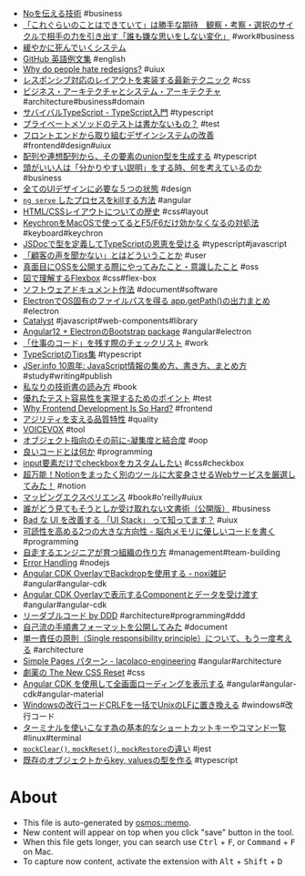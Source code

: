 - [Noを伝える技術](https://speakerdeck.com/aki_i/nowochuan-eruji-shu-number-pmconf2021) #business
- [「これぐらいのことはできていて」は勝手な期待　観察・考察・選択のサイクルで相手の力を引き出す「誰も嫌な思いをしない変化」](https://logmi.jp/tech/articles/325154) #work#business
- [緩やかに死んでいくシステム](https://speakerdeck.com/toricls/you-wont-be-in-the-team-forever)
- [GitHub 英語例文集](https://zenn.dev/boarwell/articles/english-examples) #english
- [Why do people hate redesigns?](https://uxdesign.cc/why-do-people-hate-redesigns-64c2b009cc32) #uiux
- [レスポンシブ対応のレイアウトを実装する最新テクニック](https://coliss.com/articles/build-websites/operation/work/mobile-first-and-desktop-first.html) #css
- [ビジネス・アーキテクチャとシステム・アーキテクチャ](https://izumisy.work/entry/2021/09/05/233521) #architecture#business#domain
- [サバイバルTypeScript - TypeScript入門](https://book.yyts.org/) #typescript
- [プライベートメソッドのテストは書かないもの？](https://t-wada.hatenablog.jp/entry/should-we-test-private-methods) #test
- [フロントエンドから取り組むデザインシステムの改善](https://techblog.yahoo.co.jp/entry/2021082530175149/) #frontend#design#uiux
- [配列や連想配列から、その要素のunion型を生成する](https://qiita.com/momosetkn/items/0874049f8a2af31c26cd) #typescript
- [頭がいい人は「分かりやすい説明」をする時、何を考えているのか](https://blog.tinect.jp/?p=35489) #business
- [全てのUIデザインに必要な５つの状態](https://note.com/taka44/n/n07e39c66df6a) #design
- [`ng serve` したプロセスをkillする方法](https://dev.to/tanatip/how-to-stop-angular-ng-serve-on-mac-linux-347b) #angular
- [HTML/CSSレイアウトについての歴史](https://joom.team/en/a-brief-history-of-html-css-layouting) #css#layout
- [KeychronをMacOSで使ってるとF5/F6だけ効かなくなるの対処法](https://www.reddit.com/r/Keychron/comments/f1gey0/issues_with_f5f6_respecting_fn_key/) #keyboard#keychron
- [JSDocで型を定義してTypeScriptの恩恵を受ける](https://zenn.dev/azukiazusa/articles/c89d4bdc7dacf2) #typescript#javascript
- [「顧客の声を聞かない」とはどういうことか](https://www.slideshare.net/storywriterjp/ss-249984164) #user
- [真面目にOSSを公開する際にやってみたこと・意識したこと](https://zenn.dev/ryo_kawamata/articles/b6f679bfe11261) #oss
- [図で理解するFlexbox](https://zenn.dev/umatoma/articles/e6c4051f4c882d) #css#flex-box
- [ソフトウェアドキュメント作法](https://blog.h13i32maru.jp/entry/2021/08/15/163619) #document#software
- [ElectronでOS固有のファイルパスを得る app.getPath()の出力まとめ](https://qiita.com/progre/items/2718f4ad20eecf27d599) #electron
- [Catalyst](https://github.github.io/catalyst/) #javascript#web-components#library
- [Angular12 + ElectronのBootstrap package](https://github.com/maximegris/angular-electron) #angular#electron
- [「仕事のコード」を残す際のチェックリスト](https://note.com/udzura/n/n02f2ffc532e3) #work
- [TypeScriptのTips集](https://zenn.dev/tak_iwamoto/articles/d367f989eb4a33) #typescript
- [JSer.info 10周年: JavaScript情報の集め方、書き方、まとめ方](https://jser.info/2021/01/16/jser-10th/) #study#writing#publish
- [私なりの技術書の読み方](https://blog.hanhans.net/2021/02/26/how-to-read-a-book/) #book
- [優れたテスト容易性を実現するためのポイント](https://www.praha-inc.com/lab/posts/testability) #test
- [Why Frontend Development Is So Hard?](https://betterprogramming.pub/why-frontend-development-is-so-hard-c055bce2fd3a) #frontend
- [アジリティを支える品質特性](https://speakerdeck.com/twada/agility-and-quality-characteristics-developers-summit-2021-summer) #quality
- [VOICEVOX](https://voicevox.hiroshiba.jp/) #tool
- [オブジェクト指向のその前に-凝集度と結合度](https://speakerdeck.com/sonatard/coheision-coupling) #oop
- [良いコードとは何か](https://note.com/cyberz_cto/n/n26f535d6c575) #programming
- [input要素だけでcheckboxをカスタムしたい](https://qiita.com/pe-ta/items/74822fd9fce24848d97e) #css#checkbox
- [超万能！Notionをまったく別のツールに大変身させるWebサービスを厳選してみた！](https://paiza.hatenablog.com/entry/2021/07/29/130000) #notion
- [マッピングエクスペリエンス](https://www.oreilly.co.jp//books/9784873118000/) #book#o'reilly#uiux
- [誰がどう見てもそうとしか受け取れない文書術（公開版）](https://speakerdeck.com/namura/shui-gadoujian-temosoutosikashou-kequ-renaiwen-shu-shu-gong-kai-ban) #business
- [Bad な UI を改善する 「UI Stack」 って知ってます？](https://note.com/nowim/n/n185d63cfda5c) #uiux
- [可読性を高める2つの大きな方向性 - 脳内メモリに優しいコードを書く](https://zenn.dev/n_harada/articles/readability-guideline) #programming
- [自走するエンジニアが育つ組織の作り方](https://medium.com/pinnacles-techblog/self-drive-engineer-510b3c567bfd) #management#team-building
- [Error Handling](https://www.joyent.com/node-js/production/design/errors) #nodejs
- [Angular CDK OverlayでBackdropを使用する - noxi雑記](https://noxi515.hateblo.jp/entry/2020/04/26/184308) #angular#angular-cdk
- [Angular CDK Overlayで表示するComponentとデータを受け渡す](https://noxi515.hateblo.jp/entry/2020/04/26/205500) #angular#angular-cdk
- [リーダブルコード by DDD](https://speakerdeck.com/yoshikiiida/readable-code-by-ddd) #architecture#programming#ddd
- [自己流の手順書フォーマットを公開してみた](https://dev.classmethod.jp/articles/non-97-operation-manual/) #document
- [単一責任の原則（Single responsibility principle）について、もう一度考える](https://www.ogis-ri.co.jp/otc/hiroba/others/OOcolumn/single-responsibility-principle.html) #architecture
- [Simple Pages パターン - lacolaco-engineering](https://scrapbox.io/lacolaco-engineering/Simple_Pages_%E3%83%91%E3%82%BF%E3%83%BC%E3%83%B3) #angular#architecture
- [劇薬の The New CSS Reset](https://kojika17.com/2021/07/css-for-strong-poison.html) #css
- [Angular CDK を使用して全画面ローディングを表示する](https://noxi515.hateblo.jp/entry/2018/12/26/193952) #angular#angular-cdk#angular-material
- [Windowsの改行コードCRLFを一括でUnixのLFに置き換える](https://infltech.com/articles/NWnUKJ) #windows#改行コード
- [ターミナルを使いこなす為の基本的なショートカットキーやコマンド一覧](https://magidropack.hatenablog.com/entry/2018/11/04/011715) #linux#terminal
- [`mockClear()`, `mockReset()`, `mockRestore`の違い](https://github.com/facebook/jest/issues/5143#issuecomment-378417247) #jest
- [既存のオブジェクトからkey, valuesの型を作る](https://stackoverflow.com/questions/53662208/types-from-both-keys-and-values-of-object-in-typescript) #typescript

# About

- This file is auto-generated by [osmos::memo](https://github.com/osmoscraft/osmosmemo).
- New content will appear on top when you click "save" button in the tool.
- When this file gets longer, you can search use <kbd>Ctrl</kbd> + <kbd>F</kbd>, or <kbd>Command</kbd> + <kbd>F</kbd> on Mac.
- To capture now content, activate the extension with <kbd>Alt</kbd> + <kbd>Shift</kbd> + <kbd>D</kbd>
